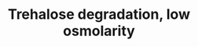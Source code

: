 ---
annotations:
- type: Pathway Ontology
  value: trehalose degradation pathway
authors:
- M.Braymer
- MaintBot
- Egonw
- Ddigles
- DeSl
- Finterly
- Eweitz
description: 'Trehalose is a storage carbohydrate that can either be synthesized or
  obtained from the external environment. To be utilized as a carbon source, trehalase
  (EC:3.2.1.28) must convert trehalose and water into two molecules of glucose. S.
  cerevisiae has two trehalase enzymes, one is an acid trehalase encoded by ATH1 and
  the other is a neutral trehalase encoded by NTH1. The name "acid" or "neutral" are
  based on the optimal pH of each enzyme (pH 4.5-5.0 and pH 6.8-7.0, respectively).  Each
  trehalase enzyme is active in a different subcellular location. Nth1p occurs as
  homodimer that is located in the cytoplasm, and is required for the hydrolysis of
  intracellular trehalose. Intracellular trehalose either results from trehalose biosynthesis,
  or to a lesser degree from uptake of trehalose from the environment via the Mal11p
  transporter. Ath1p was originally predicted to be a vacuolar protein, but has been
  experimentally shown to mainly localize in the periplasmic space, with a small fraction
  also occurring in the cell wall. Extracellular trehalose is hydrolysed into 2 glucose
  molecules by Ath1p.  Source: http://pathway.yeastgenome.org/YEAST/NEW-IMAGE?object=TREDEG-YEAST-PWY'
last-edited: 2021-10-07
organisms:
- Saccharomyces cerevisiae
redirect_from:
- /index.php/Pathway:WP70
- /instance/WP70
schema-jsonld:
- '@context': https://schema.org/
  '@id': https://wikipathways.github.io/pathways/WP70.html
  '@type': Dataset
  creator:
    '@type': Organization
    name: WikiPathways
  description: 'Trehalose is a storage carbohydrate that can either be synthesized
    or obtained from the external environment. To be utilized as a carbon source,
    trehalase (EC:3.2.1.28) must convert trehalose and water into two molecules of
    glucose. S. cerevisiae has two trehalase enzymes, one is an acid trehalase encoded
    by ATH1 and the other is a neutral trehalase encoded by NTH1. The name "acid"
    or "neutral" are based on the optimal pH of each enzyme (pH 4.5-5.0 and pH 6.8-7.0,
    respectively).  Each trehalase enzyme is active in a different subcellular location.
    Nth1p occurs as homodimer that is located in the cytoplasm, and is required for
    the hydrolysis of intracellular trehalose. Intracellular trehalose either results
    from trehalose biosynthesis, or to a lesser degree from uptake of trehalose from
    the environment via the Mal11p transporter. Ath1p was originally predicted to
    be a vacuolar protein, but has been experimentally shown to mainly localize in
    the periplasmic space, with a small fraction also occurring in the cell wall.
    Extracellular trehalose is hydrolysed into 2 glucose molecules by Ath1p.  Source:
    http://pathway.yeastgenome.org/YEAST/NEW-IMAGE?object=TREDEG-YEAST-PWY'
  keywords:
  - glucose-6-phosphate
  - NTH1
  - H2O
  - ATH1
  - beta-D-Glucose
  - GLK1
  - TPS2
  - trehalose
  - ADP
  - alpha,alpha-trehalose 6-phosphate
  - glycolysis
  - NTH2
  - ATP
  - phosphate
  license: CC0
  name: Trehalose degradation, low osmolarity
seo: CreativeWork
title: Trehalose degradation, low osmolarity
wpid: WP70
---